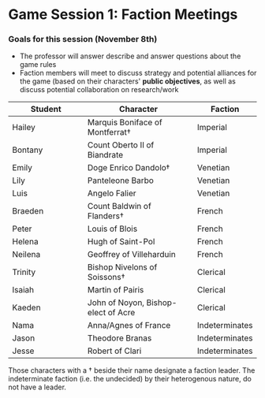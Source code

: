 # Game Session 1: Faction Meetings

### Goals for this session (November 8th)

* The professor will answer describe and answer questions about the game rules
* Faction members will meet to discuss strategy and potential alliances for the game (based on their characters' **public objectives**, as well as discuss potential collaboration on research/work



<table><thead><tr><th width="203">Student</th><th width="309.3333333333333">Character</th><th>Faction</th></tr></thead><tbody><tr><td>Hailey</td><td>Marquis Boniface of Montferrat†</td><td>Imperial</td></tr><tr><td>Bontany</td><td>Count Oberto II of Biandrate</td><td>Imperial</td></tr><tr><td>Emily</td><td>Doge Enrico Dandolo†</td><td>Venetian</td></tr><tr><td>Lily</td><td>Panteleone Barbo</td><td>Venetian</td></tr><tr><td>Luis</td><td>Angelo Falier</td><td>Venetian</td></tr><tr><td>Braeden</td><td>Count Baldwin of Flanders†</td><td>French</td></tr><tr><td>Peter</td><td>Louis of Blois</td><td>French</td></tr><tr><td>Helena</td><td>Hugh of Saint-Pol</td><td>French</td></tr><tr><td>Neilena</td><td>Geoffrey of Villeharduin</td><td>French</td></tr><tr><td>Trinity</td><td>Bishop Nivelons of Soissons†</td><td>Clerical</td></tr><tr><td>Isaiah</td><td>Martin of Pairis</td><td>Clerical</td></tr><tr><td>Kaeden</td><td>John of Noyon, Bishop-elect of Acre</td><td>Clerical</td></tr><tr><td>Nama</td><td>Anna/Agnes of France</td><td>Indeterminates</td></tr><tr><td>Jason</td><td>Theodore Branas</td><td>Indeterminates</td></tr><tr><td>Jesse</td><td>Robert of Clari</td><td>Indeterminates</td></tr></tbody></table>

Those characters with a †  beside their name designate a faction leader. The indeterminate faction (i.e. the undecided) by their heterogenous nature, do not have a leader.&#x20;
